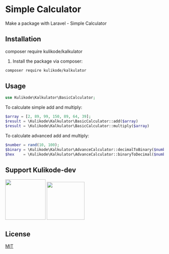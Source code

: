 # Simple Calculator
Make a package with Laravel - Simple Calculator

## Installation
composer require kulikode/kalkulator
1. Install the package via composer:

```sh
composer require kulikode/kalkulator
```

## Usage

```php
use Kulikode\Kalkulator\BasicCalculator;

```

To calculate simple add and multiply:

```php
$array = [2, 89, 99, 150, 89, 64, 39];
$result = \Kulikode\Kalkulator\BasicCalculator::add($array)
$result = \Kulikode\Kalkulator\BasicCalculator::multiply($array)
```

To calculate advanced add and multiply:

```php
$number = rand(10, 100);
$binary = \Kulikode\Kalkulator\AdvanceCalculator::decimalToBinary($number)
$hex    = \Kulikode\Kalkulator\AdvanceCalculator::binaryToDecimal($number)
```
## Support Kulikode-dev

[<img src="https://qph.fs.quoracdn.net/main-qimg-28f57b71e9392c307f1193011b0c43d8" width="128">](https://karyakarsa.com/debrianruhut)
[<img src="http://trakteer.id/images/mix/navbar-logo-lite.png" width="120">](https://trakteer.id/debrianruhut)

## License

[MIT](LICENSE)

